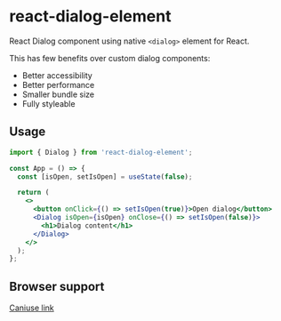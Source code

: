 # react-dialog-element
React Dialog component using native `<dialog>` element for React.

This has few benefits over custom dialog components: 
- Better accessibility
- Better performance
- Smaller bundle size
- Fully styleable

## Usage
```jsx
import { Dialog } from 'react-dialog-element';

const App = () => {
  const [isOpen, setIsOpen] = useState(false);

  return (
    <>
      <button onClick={() => setIsOpen(true)}>Open dialog</button>
      <Dialog isOpen={isOpen} onClose={() => setIsOpen(false)}>
        <h1>Dialog content</h1>
      </Dialog>
    </>
  );
};
```

## Browser support
[Caniuse link](https://caniuse.com/dialog)
